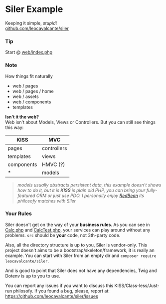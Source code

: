# Siler Example
Keeping it simple, *stupid*!<br>
[github.com/leocavalcante/siler](https://github.com/leocavalcante/siler)

### Tip
Start @ [web/index.php](web/index.php)

### Note
How things fit naturally
- web / pages
- web / pages / home
- web / assets
- web / components
- templates

**Isn't it the web?**<br>
Web isn't about Models, Views or Controllers. But you can still see things this way:

| KISS | MVC |
| ---- | --- |
| pages | controllers |
| templates | views |
| components | HMVC (?) |
| * | models |

> *models usually abstracts persistent data, this example doesn't shows how to do it, but it is __KISS__ is plain old PHP, you can bring your fully-featured ORM or just use PDO. I personally enjoy [RedBean](http://www.redbeanphp.com/) its philosofy matches with Siler*

### Your Rules
Siler doesn't get on the way of your __business rules__. As you can see in [Calc.php](src/Service/Calc.php) and [CalcTest.php](tests/Service/CalcTest.php), your services can play around without any problems. `src` should be __your__ code, not 3th-party code.

Also, all the directory structure is up to you, Siler is vendor-only. This project doesn't aims to be a bootstrap/skeleton/framework, it is really an example. You can start with Siler from an empty dir and `composer require leocavalcante/siler`.

And is good to point that Siler does not have any dependencies, Twig and Dotenv is up to you to use.

You can report any issues if you want to discuss this KISS/Class-less/Just-run philosofy. If you found a bug, please, report at: https://github.com/leocavalcante/siler/issues
